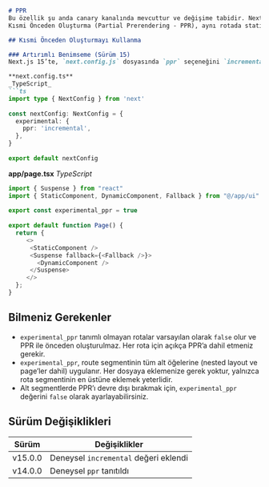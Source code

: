 ````markdown
# PPR
Bu özellik şu anda canary kanalında mevcuttur ve değişime tabidir. Next.js sürümünüzü yükselterek deneyin ve GitHub üzerinden geri bildirimlerinizi paylaşın.  
Kısmi Önceden Oluşturma (Partial Prerendering - PPR), aynı rotada statik ve dinamik bileşenleri bir arada kullanmanıza olanak tanır. PPR hakkında daha fazla bilgi edinin.

## Kısmi Önceden Oluşturmayı Kullanma

### Artırımlı Benimseme (Sürüm 15)
Next.js 15’te, `next.config.js` dosyasında `ppr` seçeneğini `incremental` olarak ayarlayarak ve dosyanın en üstünde `experimental_ppr` rota yapılandırma seçeneğini dışa aktararak, layout ve sayfalarda Kısmi Önceden Oluşturmayı adım adım benimseyebilirsiniz:

**next.config.ts**  
_TypeScript_
```ts
import type { NextConfig } from 'next'
 
const nextConfig: NextConfig = {
  experimental: {
    ppr: 'incremental',
  },
}
 
export default nextConfig
````

**app/page.tsx**
*TypeScript*

```ts
import { Suspense } from "react"
import { StaticComponent, DynamicComponent, Fallback } from "@/app/ui"
 
export const experimental_ppr = true
 
export default function Page() {
  return {
     <>
      <StaticComponent />
      <Suspense fallback={<Fallback />}>
        <DynamicComponent />
      </Suspense>
     </>
  };
}
```

## Bilmeniz Gerekenler

* `experimental_ppr` tanımlı olmayan rotalar varsayılan olarak `false` olur ve PPR ile önceden oluşturulmaz. Her rota için açıkça PPR’a dahil etmeniz gerekir.
* `experimental_ppr`, route segmentinin tüm alt öğelerine (nested layout ve page’ler dahil) uygulanır. Her dosyaya eklemenize gerek yoktur, yalnızca rota segmentinin en üstüne eklemek yeterlidir.
* Alt segmentlerde PPR’ı devre dışı bırakmak için, `experimental_ppr` değerini `false` olarak ayarlayabilirsiniz.

## Sürüm Değişiklikleri

| Sürüm   | Değişiklikler                         |
| ------- | ------------------------------------- |
| v15.0.0 | Deneysel `incremental` değeri eklendi |
| v14.0.0 | Deneysel `ppr` tanıtıldı              |


